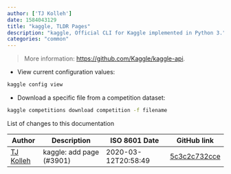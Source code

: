 ```yaml
---
author: ['TJ Kolleh']
date: 1584043129
title: "kaggle, TLDR Pages"
description: "kaggle, Official CLI for Kaggle implemented in Python 3."
categories: "common"
---
```

> More information: <https://github.com/Kaggle/kaggle-api>.

- View current configuration values:

```bash
kaggle config view
```

- Download a specific file from a competition dataset:

```bash
kaggle competitions download competition -f filename
```
List of changes to this documentation


Author | Description | ISO 8601 Date | GitHub link
------|-----|-----|-----
[TJ Kolleh](mailto:tinatuh@gmail.com) | kaggle: add page (#3901) | 2020-03-12T20:58:49 | [5c3c2c732cce](https://github.com/tldr-pages/tldr/commit/5c3c2c732ccec71c4f03096cca23e8d6e45248be)

